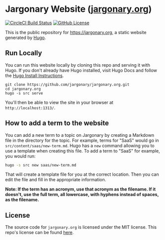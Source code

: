 # Jargonary Website ([jargonary.org](https://jargonary.org))
[![CircleCI Build Status](https://circleci.com/gh/jargonary/jargonary.org.svg?style=shield)](https://app.circleci.com/pipelines/github/jargonary/jargonary.org) [![GitHub License](https://img.shields.io/badge/license-MIT-blue.svg)](https://raw.githubusercontent.com/jargonary/jargonary.org/trunk/LICENSE)

This is the public repository for <https://jargonary.org>, a static website generated by [Hugo](https://GoHugo.io/).


## Run Locally

You can run this website locally by cloning this repo and serving it with Hugo.
If you don't already have Hugo installed, visit Hugo Docs and follow the [Hugo Install Instructions](https://gohugo.io/getting-started/installing/).

```
git clone https://github.com/jargonary/jargonary.org.git
cd jargonary.org
hugo -s src serve
```

You'll then be able to view the site in your browser at `http://localhost:1313/`.


## How to add a term to the website

You can add a new term to a topic on Jargonary by creating a Markdown file in the directory for the topic.
For example, terms for "SaaS" would go in `src/content/saas/new-term.md`.
Hugo has a `new` command allowing you to use a template when creating this file.
To add a term to "SaaS" for example, you would run:

```bash
hugo -s src new saas/new-term.md
```

That will create a template file for you at the correct location.
Then you can edit the file and fill in the appropriate information.

**Note: If the term has an acronym, use that acronym as the filename. If it doesn't, use the full term, all lowercase, with hyphens instead of spaces, as the filename.**


## License

The source code for `jargonary.org` is licensed under the MIT license.
This repo's license can be found [here](./LICENSE).
